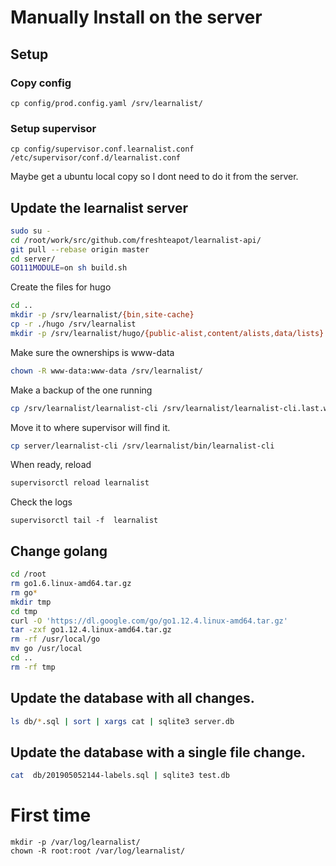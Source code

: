 # Manually Install on the server

## Setup

### Copy config
```
cp config/prod.config.yaml /srv/learnalist/
```

### Setup supervisor
```
cp config/supervisor.conf.learnalist.conf /etc/supervisor/conf.d/learnalist.conf
```


Maybe get a ubuntu local copy so I dont need to do it from the server.

## Update the learnalist server
```sh
sudo su -
cd /root/work/src/github.com/freshteapot/learnalist-api/
git pull --rebase origin master
cd server/
GO111MODULE=on sh build.sh
```

Create the files for hugo
```sh
cd ..
mkdir -p /srv/learnalist/{bin,site-cache}
cp -r ./hugo /srv/learnalist
mkdir -p /srv/learnalist/hugo/{public-alist,content/alists,data/lists}
```

Make sure the ownerships is www-data
```sh
chown -R www-data:www-data /srv/learnalist/
```

Make a backup of the one running

```sh
cp /srv/learnalist/learnalist-cli /srv/learnalist/learnalist-cli.last.working
```

Move it to where supervisor will find it.
```sh
cp server/learnalist-cli /srv/learnalist/bin/learnalist-cli
```
When ready, reload
```sh
supervisorctl reload learnalist
```

Check the logs
```
supervisorctl tail -f  learnalist
```


## Change golang
```sh
cd /root
rm go1.6.linux-amd64.tar.gz
rm go*
mkdir tmp
cd tmp
curl -O 'https://dl.google.com/go/go1.12.4.linux-amd64.tar.gz'
tar -zxf go1.12.4.linux-amd64.tar.gz
rm -rf /usr/local/go
mv go /usr/local
cd ..
rm -rf tmp
```

## Update the database with all changes.
```sh
ls db/*.sql | sort | xargs cat | sqlite3 server.db
```

## Update the database with a single file change.
```sh
cat  db/201905052144-labels.sql | sqlite3 test.db
```



# First time
```
mkdir -p /var/log/learnalist/
chown -R root:root /var/log/learnalist/
```
